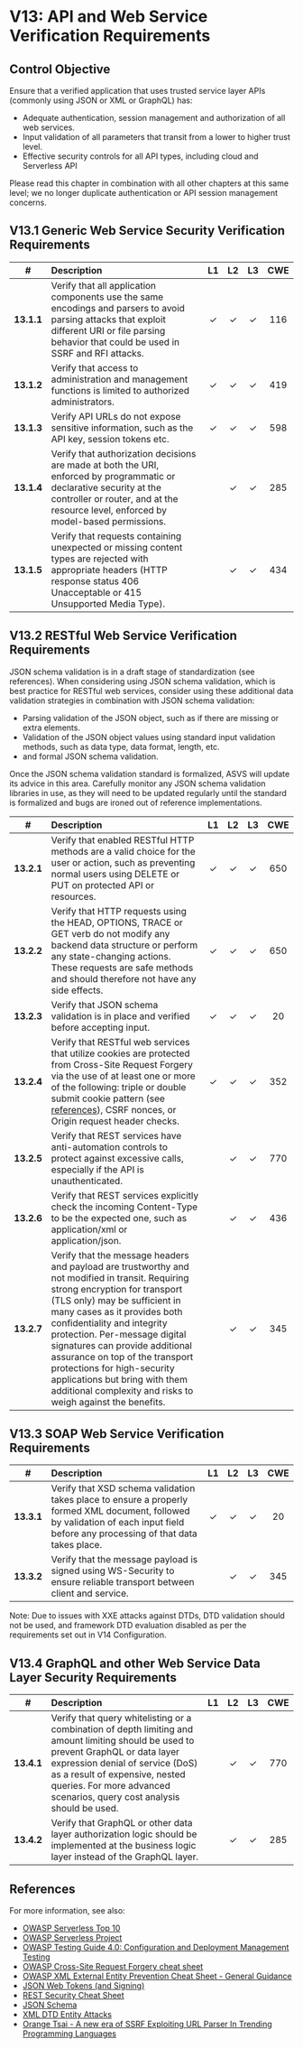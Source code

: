 # V13: API and Web Service Verification Requirements

## Control Objective

Ensure that a verified application that uses trusted service layer APIs (commonly using JSON or XML or GraphQL) has:

* Adequate authentication, session management and authorization of all web services.
* Input validation of all parameters that transit from a lower to higher trust level.
* Effective security controls for all API types, including cloud and Serverless API

Please read this chapter in combination with all other chapters at this same level; we no longer duplicate authentication or API session management concerns.

## V13.1 Generic Web Service Security Verification Requirements

| # | Description | L1 | L2 | L3 | CWE |
| :---: | :--- | :---: | :---:| :---: | :---: |
| **13.1.1** | Verify that all application components use the same encodings and parsers to avoid parsing attacks that exploit different URI or file parsing behavior that could be used in SSRF and RFI attacks. | ✓ | ✓ | ✓ | 116 |
| **13.1.2** | Verify that access to administration and management functions is limited to authorized administrators. | ✓ | ✓ | ✓ | 419 |
| **13.1.3** | Verify API URLs do not expose sensitive information, such as the API key, session tokens etc. | ✓ | ✓ | ✓ | 598 |
| **13.1.4** | Verify that authorization decisions are made at both the URI, enforced by programmatic or declarative security at the controller or router, and at the resource level, enforced by model-based permissions. |  | ✓ | ✓ | 285 |
| **13.1.5** | Verify that requests containing unexpected or missing content types are rejected with appropriate headers (HTTP response status 406 Unacceptable or 415 Unsupported Media Type). |  | ✓ | ✓ | 434 |

## V13.2 RESTful Web Service Verification Requirements

JSON schema validation is in a draft stage of standardization (see references). When considering using JSON schema validation, which is best practice for RESTful web services, consider using these additional data validation strategies in combination with JSON schema validation:

* Parsing validation of the JSON object, such as if there are missing or extra elements.
* Validation of the JSON object values using standard input validation methods, such as data type, data format, length, etc.
* and formal JSON schema validation.

Once the JSON schema validation standard is formalized, ASVS will update its advice in this area. Carefully monitor any JSON schema validation libraries in use, as they will need to be updated regularly until the standard is formalized and bugs are ironed out of reference implementations.

| # | Description | L1 | L2 | L3 | CWE |
| :---: | :--- | :---: | :---:| :---: | :---: |
| **13.2.1** | Verify that enabled RESTful HTTP methods are a valid choice for the user or action, such as preventing normal users using DELETE or PUT on protected API or resources. | ✓  | ✓ | ✓ | 650 |
| **13.2.2** | Verify that HTTP requests using the HEAD, OPTIONS, TRACE or GET verb do not modify any backend data structure or perform any state-changing actions. These requests are safe methods and should therefore not have any side effects. | ✓  | ✓ | ✓ | 650 |
| **13.2.3** | Verify that JSON schema validation is in place and verified before accepting input. | ✓ | ✓ | ✓ | 20 |
| **13.2.4** | Verify that RESTful web services that utilize cookies are protected from Cross-Site Request Forgery via the use of at least one or more of the following: triple or double submit cookie pattern (see [references](https://cheatsheetseries.owasp.org/cheatsheets/Cross-Site_Request_Forgery_Prevention_Cheat_Sheet.html)), CSRF nonces, or Origin request header checks. | ✓ | ✓ | ✓ | 352 |
| **13.2.5** | Verify that REST services have anti-automation controls to protect against excessive calls, especially if the API is unauthenticated. |  | ✓ | ✓ | 770 |
| **13.2.6** | Verify that REST services explicitly check the incoming Content-Type to be the expected one, such as application/xml or application/json. |  | ✓ | ✓ | 436 |
| **13.2.7** | Verify that the message headers and payload are trustworthy and not modified in transit. Requiring strong encryption for transport (TLS only) may be sufficient in many cases as it provides both confidentiality and integrity protection. Per-message digital signatures can provide additional assurance on top of the transport protections for high-security applications but bring with them additional complexity and risks to weigh against the benefits. |  | ✓ | ✓ | 345 |

## V13.3 SOAP Web Service Verification Requirements

| # | Description | L1 | L2 | L3 | CWE |
| :---: | :--- | :---: | :---:| :---: | :---: |
| **13.3.1** | Verify that XSD schema validation takes place to ensure a properly formed XML document, followed by validation of each input field before any processing of that data takes place. | ✓ | ✓ | ✓ | 20 |
| **13.3.2** | Verify that the message payload is signed using WS-Security to ensure reliable transport between client and service. |  | ✓ | ✓ | 345 |

Note: Due to issues with XXE attacks against DTDs, DTD validation should not be used, and framework DTD evaluation disabled as per the requirements set out in V14 Configuration.

## V13.4 GraphQL and other Web Service Data Layer Security Requirements

| # | Description | L1 | L2 | L3 | CWE |
| :---: | :--- | :---: | :---:| :---: | :---: |
| **13.4.1** | Verify that query whitelisting or a combination of depth limiting and amount limiting should be used to prevent GraphQL or data layer expression denial of service (DoS) as a result of expensive, nested queries. For more advanced scenarios, query cost analysis should be used. |  | ✓ | ✓ | 770 |
| **13.4.2** | Verify that GraphQL or other data layer authorization logic should be implemented at the business logic layer instead of the GraphQL layer. |  | ✓ | ✓ | 285 |

## References

For more information, see also:

* [OWASP Serverless Top 10](https://github.com/OWASP/Serverless-Top-10-Project/raw/master/OWASP-Top-10-Serverless-Interpretation-en.pdf)
* [OWASP Serverless Project](https://owasp.org/www-project-serverless-top-10/)
* [OWASP Testing Guide 4.0: Configuration and Deployment Management Testing](https://owasp.org/www-project-web-security-testing-guide/v41/4-Web_Application_Security_Testing/02-Configuration_and_Deployment_Management_Testing/README.html)
* [OWASP Cross-Site Request Forgery cheat sheet](https://github.com/OWASP/CheatSheetSeries/blob/master/cheatsheets/Cross-Site_Request_Forgery_Prevention_Cheat_Sheet.md#triple-submit-cookie)
* [OWASP XML External Entity Prevention Cheat Sheet - General Guidance](https://github.com/OWASP/CheatSheetSeries/blob/master/cheatsheets/XML_External_Entity_Prevention_Cheat_Sheet.md#general-guidance)
* [JSON Web Tokens (and Signing)](https://jwt.io/)
* [REST Security Cheat Sheet](https://cheatsheetseries.owasp.org/cheatsheets/REST_Security_Cheat_Sheet.html)
* [JSON Schema](https://json-schema.org/specification.html)
* [XML DTD Entity Attacks](https://www.vsecurity.com/download/publications/XMLDTDEntityAttacks.pdf)
* [Orange Tsai - A new era of SSRF Exploiting URL Parser In Trending Programming Languages](https://www.blackhat.com/docs/us-17/thursday/us-17-Tsai-A-New-Era-Of-SSRF-Exploiting-URL-Parser-In-Trending-Programming-Languages.pdf)
